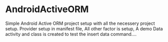 # AndroidActiveORM
Simple Android Active ORM project setup with all the necessery project setup.
Provider setup in manifest file,
All other factor is setup, A demo Data activity and class is created to test the insert data command....
